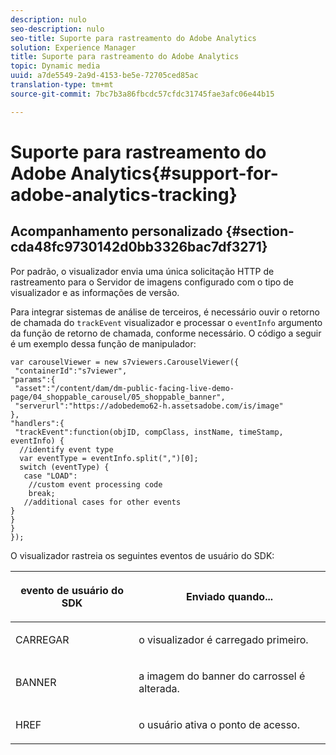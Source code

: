```yaml
---
description: nulo
seo-description: nulo
seo-title: Suporte para rastreamento do Adobe Analytics
solution: Experience Manager
title: Suporte para rastreamento do Adobe Analytics
topic: Dynamic media
uuid: a7de5549-2a9d-4153-be5e-72705ced85ac
translation-type: tm+mt
source-git-commit: 7bc7b3a86fbcdc57cfdc31745fae3afc06e44b15

---
```



# Suporte para rastreamento do Adobe Analytics{#support-for-adobe-analytics-tracking}

## Acompanhamento personalizado {#section-cda48fc9730142d0bb3326bac7df3271}

Por padrão, o visualizador envia uma única solicitação HTTP de rastreamento para o Servidor de imagens configurado com o tipo de visualizador e as informações de versão.

Para integrar sistemas de análise de terceiros, é necessário ouvir o retorno de chamada do `trackEvent` visualizador e processar o `eventInfo` argumento da função de retorno de chamada, conforme necessário. O código a seguir é um exemplo dessa função de manipulador:

```
var carouselViewer = new s7viewers.CarouselViewer({ 
 "containerId":"s7viewer", 
"params":{ 
 "asset":"/content/dam/dm-public-facing-live-demo-page/04_shoppable_carousel/05_shoppable_banner", 
 "serverurl":"https://adobedemo62-h.assetsadobe.com/is/image" 
}, 
"handlers":{ 
 "trackEvent":function(objID, compClass, instName, timeStamp, eventInfo) { 
  //identify event type 
  var eventType = eventInfo.split(",")[0]; 
  switch (eventType) { 
   case "LOAD": 
    //custom event processing code 
    break; 
   //additional cases for other events 
} 
} 
} 
});
```

O visualizador rastreia os seguintes eventos de usuário do SDK:

<table id="table_5D090E6614974D968E1A93B5727D859C"> 
 <thead> 
  <tr> 
   <th colname="col1" class="entry"> <p>evento de usuário do SDK </p> </th> 
   <th colname="col2" class="entry"> <p>Enviado quando... </p> </th> 
  </tr> 
 </thead>
 <tbody> 
  <tr> 
   <td colname="col1"> <p> <span class="codeph"> CARREGAR </span> </p> </td> 
   <td colname="col2"> <p>o visualizador é carregado primeiro. </p> </td> 
  </tr> 
  <tr> 
   <td colname="col1"> <p> <span class="codeph"> BANNER </span> </p> </td> 
   <td colname="col2"> <p>a imagem do banner do carrossel é alterada. </p> </td> 
  </tr> 
  <tr> 
   <td colname="col1"> <p> <span class="codeph"> HREF </span> </p> </td> 
   <td colname="col2"> <p>o usuário ativa o ponto de acesso. </p> </td> 
  </tr> 
 </tbody> 
</table>

